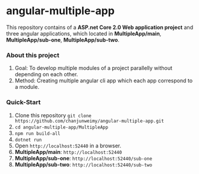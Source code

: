 # angular-multiple-app

This repository contains of a **ASP.net Core 2.0 Web application project** and three angular applications, 
which located in **MultipleApp/main**, **MultipleApp/sub-one**, **MultipleApp/sub-two**.

### About this project
1. Goal: To develop multiple modules of a project parallelly without depending on each other.
2. Method: Creating multiple angular cli app which each app correspond to a module.

### Quick-Start
1. Clone this repository ````git clone https://github.com/chanjunweimy/angular-multiple-app.git````
2. ````cd angular-multiple-app/MultipleApp````
3. ````npm run build-all````
4. ````dotnet run````
5. Open ````http://localhost:52440```` in a browser.
  1. **MultipleApp/main**: ````http://localhost:52440````
  2. **MultipleApp/sub-one**: ````http://localhost:52440/sub-one````
  3. **MultipleApp/sub-two**: ````http://localhost:52440/sub-two````
